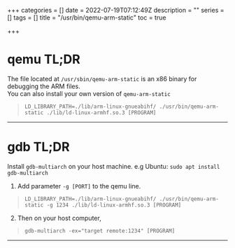 +++
categories = []
date = 2022-07-19T07:12:49Z
description = ""
series = []
tags = []
title = "/usr/bin/qemu-arm-static"
toc = true

+++
# qemu TL;DR

The file located at `/usr/sbin/qemu-arm-static` is an x86 binary for debugging the ARM files.  
You can also install your own version of `qemu-arm-static`

> `LD_LIBRARY_PATH=./lib/arm-linux-gnueabihf/ ./usr/bin/qemu-arm-static ./lib/ld-linux-armhf.so.3 [PROGRAM]`

***

# gdb TL;DR

Install `gdb-multiarch` on your host machine. e.g Ubuntu: `sudo apt install gdb-multiarch`

1. Add parameter `-g [PORT]` to the qemu line.

> `LD_LIBRARY_PATH=./lib/arm-linux-gnueabihf/ ./usr/bin/qemu-arm-static -g 1234 ./lib/ld-linux-armhf.so.3 [PROGRAM]`

2. Then on your host computer,

> `gdb-multiarch -ex="target remote:1234" [PROGRAM]`

***